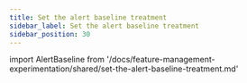 ```yaml
---
title: Set the alert baseline treatment
sidebar_label: Set the alert baseline treatment
sidebar_position: 30
---
```


import AlertBaseline from '/docs/feature-management-experimentation/shared/set-the-alert-baseline-treatment.md'

<AlertBaseline />